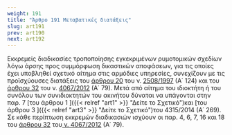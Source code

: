 ```yaml
---
weight: 191
title: "Άρθρο 191 Μεταβατικές διατάξεις"
slug: art191
prev: art190
next: art192
---
```


Εκκρεμείς διαδικασίες τροποποίησης εγκεκριμένων ρυμοτομικών σχεδίων λόγω άρσης προς συμμόρφωση δικαστικών αποφάσεων, για τις οποίες έχει υποβληθεί σχετικό αίτημα στις αρμόδιες υπηρεσίες, συνεχίζουν με τις προϊσχύουσες διατάξεις του [άρθρου 20](about:blank) του ν. [2508/1997](about:blank) (Α΄ 124) και του [άρθρου 32](about:blank) του ν. [4067/2012](about:blank) (Α΄ 79). Μετά από αίτημα του ιδιοκτήτη ή του συνόλου των συνιδιοκτητών του ακινήτου δύναται να υπάγονται στην παρ. 7 [του άρθρου 1 ]({{< relref "art1" >}} "Δείτε το Σχετικό")και [του άρθρου 3 ]({{< relref "art3" >}} "Δείτε το Σχετικό")του 4315/2014 (Α΄ 269). Σε κάθε περίπτωση εκκρεμών διαδικασιών ισχύουν οι παρ. 4, 6, 7, 16 και 18 του [άρθρου 32](about:blank) του<a href="https://ia37rg02wpsa01.blob.core.windows.net/fek/01/2012/20120100079.pdf" title="Δείτε το Σχετικό"> ν. 4067/2012</a> (Α΄ 79).


